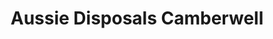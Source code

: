 ---
title: "Aussie Disposals Camberwell"
url: /camberwell/aussie-disposals-camberwell/
shop: outdoor
---